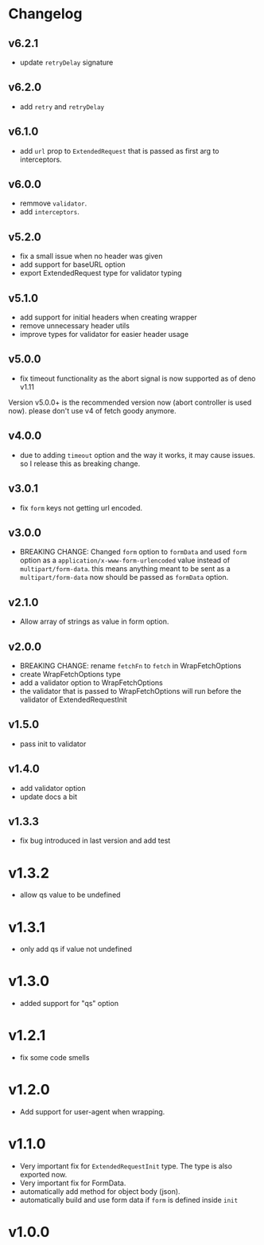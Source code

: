 # Changelog

## v6.2.1

- update `retryDelay` signature

## v6.2.0

- add `retry` and `retryDelay`

## v6.1.0

- add `url` prop to `ExtendedRequest` that is passed as first arg to
  interceptors.

## v6.0.0

- remmove `validator`.
- add `interceptors`.

## v5.2.0

- fix a small issue when no header was given
- add support for baseURL option
- export ExtendedRequest type for validator typing

## v5.1.0

- add support for initial headers when creating wrapper
- remove unnecessary header utils
- improve types for validator for easier header usage

## v5.0.0

- fix timeout functionality as the abort signal is now supported as of deno
  v1.11

Version v5.0.0+ is the recommended version now (abort controller is used now).
please don't use v4 of fetch goody anymore.

## v4.0.0

- due to adding `timeout` option and the way it works, it may cause issues. so I
  release this as breaking change.

## v3.0.1

- fix `form` keys not getting url encoded.

## v3.0.0

- BREAKING CHANGE: Changed `form` option to `formData` and used `form` option as
  a `application/x-www-form-urlencoded` value instead of `multipart/form-data`.
  this means anything meant to be sent as a `multipart/form-data` now should be
  passed as `formData` option.

## v2.1.0

- Allow array of strings as value in form option.

## v2.0.0

- BREAKING CHANGE: rename `fetchFn` to `fetch` in WrapFetchOptions
- create WrapFetchOptions type
- add a validator option to WrapFetchOptions
- the validator that is passed to WrapFetchOptions will run before the validator
  of ExtendedRequestInit

## v1.5.0

- pass init to validator

## v1.4.0

- add validator option
- update docs a bit

## v1.3.3

- fix bug introduced in last version and add test

# v1.3.2

- allow qs value to be undefined

# v1.3.1

- only add qs if value not undefined

# v1.3.0

- added support for "qs" option

# v1.2.1

- fix some code smells

# v1.2.0

- Add support for user-agent when wrapping.

# v1.1.0

- Very important fix for `ExtendedRequestInit` type. The type is also exported
  now.
- Very important fix for FormData.
- automatically add method for object body (json).
- automatically build and use form data if `form` is defined inside `init`

# v1.0.0
